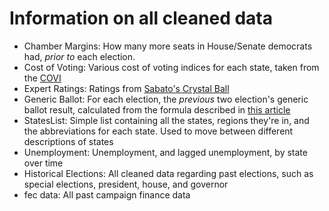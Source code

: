 # Information on all cleaned data
- Chamber Margins: How many more seats in House/Senate democrats had, _prior to_ each election.
- Cost of Voting: Various cost of voting indices for each state, taken from the [COVI](costofvotingindex.com)
- Expert Ratings: Ratings from [Sabato's Crystal Ball](https://centerforpolitics.org/crystalball/)
- Generic Ballot: For each election, the _previous_ two election's generic ballot result, calculated from the formula described in [this article](https://centerforpolitics.org/crystalball/articles/seats-votes-relationship-in-the-u-s-house-1972-2020/)
- StatesList: Simple list containing all the states, regions they're in, and the abbreviations for each state. Used to move between different descriptions of states
- Unemployment: Unemployment, and lagged unemployment, by state over time
- Historical Elections: All cleaned data regarding past elections, such as special elections, president, house, and governor
- fec data: All past campaign finance data
